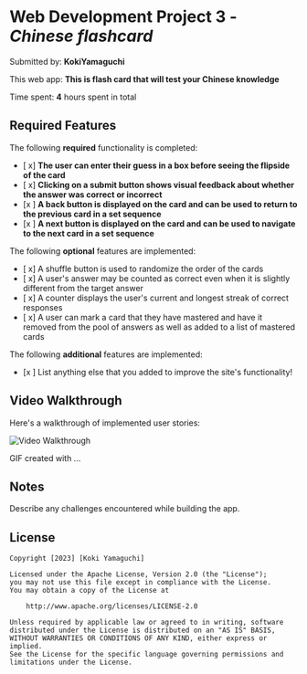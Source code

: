 # Web Development Project 3 - *Chinese flashcard*

Submitted by: **KokiYamaguchi**

This web app: **This is flash card that will test your Chinese knowledge**

Time spent: **4** hours spent in total

## Required Features

The following **required** functionality is completed:

- [ x] **The user can enter their guess in a box before seeing the flipside of the card**
- [ x] **Clicking on a submit button shows visual feedback about whether the answer was correct or incorrect**
- [x ] **A back button is displayed on the card and can be used to return to the previous card in a set sequence**
- [x ] **A next button is displayed on the card and can be used to navigate to the next card in a set sequence**

The following **optional** features are implemented:

- [ x] A shuffle button is used to randomize the order of the cards
- [ x] A user's answer may be counted as correct even when it is slightly different from the target answer
- [ x] A counter displays the user's current and longest streak of correct responses
- [ x] A user can mark a card that they have mastered and have it removed from the pool of answers as well as added to a list of mastered cards

The following **additional** features are implemented:

* [x ] List anything else that you added to improve the site's functionality!

## Video Walkthrough

Here's a walkthrough of implemented user stories:

<img src='https://i.imgur.com/a/bxpAUqf.gif' title='Video Walkthrough' width='' alt='Video Walkthrough' />


<!-- Replace this with whatever GIF tool you used! -->
GIF created with ...  
<!-- Recommended tools:
[Kap](https://getkap.co/) for macOS
[ScreenToGif](https://www.screentogif.com/) for Windows
[peek](https://github.com/phw/peek) for Linux. -->

## Notes

Describe any challenges encountered while building the app.

## License

    Copyright [2023] [Koki Yamaguchi]

    Licensed under the Apache License, Version 2.0 (the "License");
    you may not use this file except in compliance with the License.
    You may obtain a copy of the License at

        http://www.apache.org/licenses/LICENSE-2.0

    Unless required by applicable law or agreed to in writing, software
    distributed under the License is distributed on an "AS IS" BASIS,
    WITHOUT WARRANTIES OR CONDITIONS OF ANY KIND, either express or implied.
    See the License for the specific language governing permissions and
    limitations under the License.
